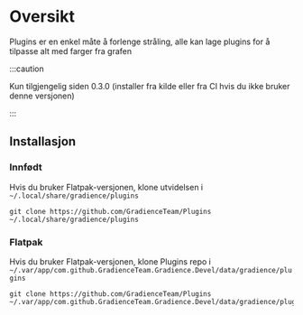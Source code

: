 # Oversikt

Plugins er en enkel måte å forlenge stråling, alle kan lage plugins for å tilpasse alt med farger fra grafen

:::caution

Kun tilgjengelig siden 0.3.0 (installer fra kilde eller fra CI hvis du ikke bruker denne versjonen)

:::


## Installasjon

### Innfødt

Hvis du bruker Flatpak-versjonen, klone utvidelsen i `~/.local/share/gradience/plugins`

```shell
git clone https://github.com/GradienceTeam/Plugins ~/.local/share/gradience/plugins
```


### Flatpak

Hvis du bruker Flatpak-versjonen, klone Plugins repo i `~/.var/app/com.github.GradienceTeam.Gradience.Devel/data/gradience/plugins`

```shell
git clone https://github.com/GradienceTeam/Plugins ~/.var/app/com.github.GradienceTeam.Gradience.Devel/data/gradience/plugins
```
